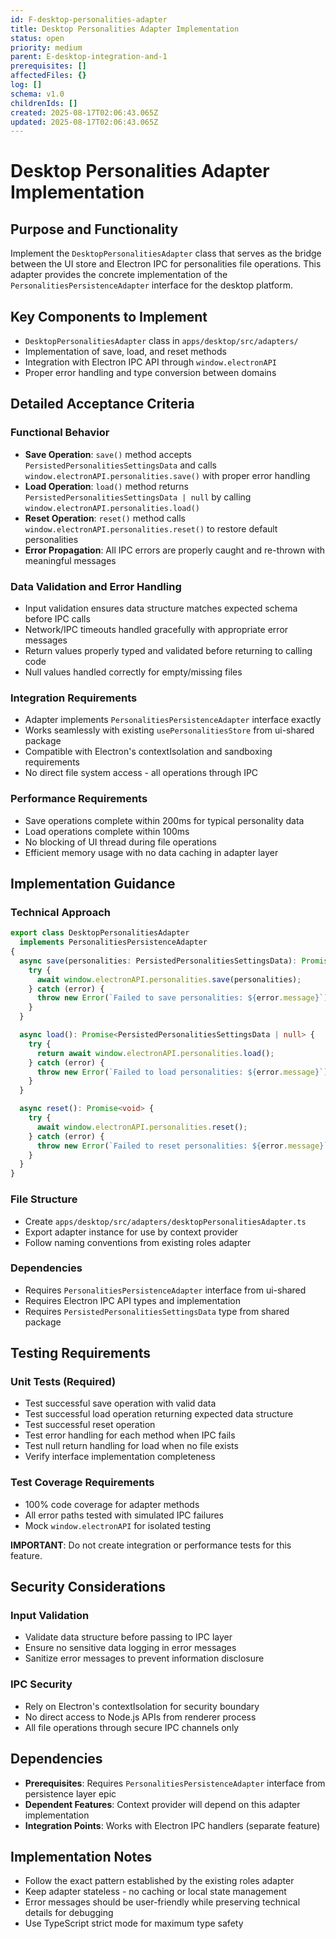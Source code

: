 ```yaml
---
id: F-desktop-personalities-adapter
title: Desktop Personalities Adapter Implementation
status: open
priority: medium
parent: E-desktop-integration-and-1
prerequisites: []
affectedFiles: {}
log: []
schema: v1.0
childrenIds: []
created: 2025-08-17T02:06:43.065Z
updated: 2025-08-17T02:06:43.065Z
---
```


# Desktop Personalities Adapter Implementation

## Purpose and Functionality

Implement the `DesktopPersonalitiesAdapter` class that serves as the bridge between the UI store and Electron IPC for personalities file operations. This adapter provides the concrete implementation of the `PersonalitiesPersistenceAdapter` interface for the desktop platform.

## Key Components to Implement

- `DesktopPersonalitiesAdapter` class in `apps/desktop/src/adapters/`
- Implementation of save, load, and reset methods
- Integration with Electron IPC API through `window.electronAPI`
- Proper error handling and type conversion between domains

## Detailed Acceptance Criteria

### Functional Behavior

- **Save Operation**: `save()` method accepts `PersistedPersonalitiesSettingsData` and calls `window.electronAPI.personalities.save()` with proper error handling
- **Load Operation**: `load()` method returns `PersistedPersonalitiesSettingsData | null` by calling `window.electronAPI.personalities.load()`
- **Reset Operation**: `reset()` method calls `window.electronAPI.personalities.reset()` to restore default personalities
- **Error Propagation**: All IPC errors are properly caught and re-thrown with meaningful messages

### Data Validation and Error Handling

- Input validation ensures data structure matches expected schema before IPC calls
- Network/IPC timeouts handled gracefully with appropriate error messages
- Return values properly typed and validated before returning to calling code
- Null values handled correctly for empty/missing files

### Integration Requirements

- Adapter implements `PersonalitiesPersistenceAdapter` interface exactly
- Works seamlessly with existing `usePersonalitiesStore` from ui-shared package
- Compatible with Electron's contextIsolation and sandboxing requirements
- No direct file system access - all operations through IPC

### Performance Requirements

- Save operations complete within 200ms for typical personality data
- Load operations complete within 100ms
- No blocking of UI thread during file operations
- Efficient memory usage with no data caching in adapter layer

## Implementation Guidance

### Technical Approach

```typescript
export class DesktopPersonalitiesAdapter
  implements PersonalitiesPersistenceAdapter
{
  async save(personalities: PersistedPersonalitiesSettingsData): Promise<void> {
    try {
      await window.electronAPI.personalities.save(personalities);
    } catch (error) {
      throw new Error(`Failed to save personalities: ${error.message}`);
    }
  }

  async load(): Promise<PersistedPersonalitiesSettingsData | null> {
    try {
      return await window.electronAPI.personalities.load();
    } catch (error) {
      throw new Error(`Failed to load personalities: ${error.message}`);
    }
  }

  async reset(): Promise<void> {
    try {
      await window.electronAPI.personalities.reset();
    } catch (error) {
      throw new Error(`Failed to reset personalities: ${error.message}`);
    }
  }
}
```

### File Structure

- Create `apps/desktop/src/adapters/desktopPersonalitiesAdapter.ts`
- Export adapter instance for use by context provider
- Follow naming conventions from existing roles adapter

### Dependencies

- Requires `PersonalitiesPersistenceAdapter` interface from ui-shared
- Requires Electron IPC API types and implementation
- Requires `PersistedPersonalitiesSettingsData` type from shared package

## Testing Requirements

### Unit Tests (Required)

- Test successful save operation with valid data
- Test successful load operation returning expected data structure
- Test successful reset operation
- Test error handling for each method when IPC fails
- Test null return handling for load when no file exists
- Verify interface implementation completeness

### Test Coverage Requirements

- 100% code coverage for adapter methods
- All error paths tested with simulated IPC failures
- Mock `window.electronAPI` for isolated testing

**IMPORTANT**: Do not create integration or performance tests for this feature.

## Security Considerations

### Input Validation

- Validate data structure before passing to IPC layer
- Ensure no sensitive data logging in error messages
- Sanitize error messages to prevent information disclosure

### IPC Security

- Rely on Electron's contextIsolation for security boundary
- No direct access to Node.js APIs from renderer process
- All file operations through secure IPC channels only

## Dependencies

- **Prerequisites**: Requires `PersonalitiesPersistenceAdapter` interface from persistence layer epic
- **Dependent Features**: Context provider will depend on this adapter implementation
- **Integration Points**: Works with Electron IPC handlers (separate feature)

## Implementation Notes

- Follow the exact pattern established by the existing roles adapter
- Keep adapter stateless - no caching or local state management
- Error messages should be user-friendly while preserving technical details for debugging
- Use TypeScript strict mode for maximum type safety
